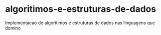 # algoritimos-e-estruturas-de-dados
Implementacao de algoritimos e estruturas de dados nas linguagens que domino
